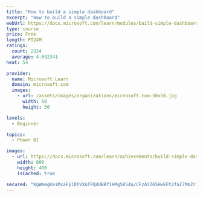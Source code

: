 ```yaml
---
title: "How to build a simple dashboard"
excerpt: "How to build a simple dashboard"
webUrl: https://docs.microsoft.com/learn/modules/build-simple-dashboard/
type: course
price: Free
length: PT24M
ratings:
  count: 2324
  average: 4.692341
heat: 54

provider:
  name: Microsoft Learn
  domain: microsoft.com
  images:
    - url: /assets/images/organizations/microsoft.com-50x50.jpg
      width: 50
      height: 50

levels:
  - Beginner

topics:
  - Power BI

images:
  - url: https://docs.microsoft.com/learn/achievements/build-simple-dashboard-social.png
    width: 800
    height: 400
    isCached: true

secured: "KgWmegKeiMxaFplDhVXnTFQ4UBBY1HMg5854a/CFzAYZ65HwEFt2faI7MmZrIJ3dYytJNIarMKya3Do/MdqKke/7jhp5qiTbH0TlAJwOyCHTkuOuRrSFMxyoNm78pkpXt6PVUulghjBdLWlus0FkZXQ8/GcyPzQ6L+Rd7ITaJRxjWhSBhQMYAsh7PvK0C13Z2xEDw8bDylmaD6Lv9kvmFe8p5zdYUSLcxj5iV2JjwmMKAqQWAwvSvTUT944rjnODCEG77J73iTlehTHOBrNcqq/K8e+/ZZcPYy+66RKdWJN9OgOaNsjCUh3NNDnJQDOqYhP64vqT8SduDuiBNkAMxfS3rU4z+VucAkK5bXHo+1ecxF7hnDb8C8gcG+n2cvyGqwDZCSodGJJZtG28SzqULIIj7G8+xAEKjf0/nr9uDhI=;Ol9ZTiDjyqlK35ZuQnoi9g=="
---
```


